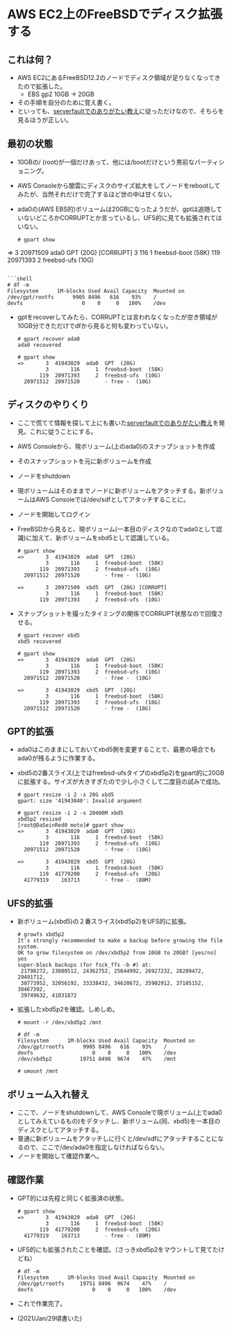 # AWS EC2上のFreeBSDでディスク拡張する

## これは何？

* AWS EC2にあるFreeBSD12.2のノードでディスク領域が足りなくなってきたので拡張した。
  * EBS gp2 10GB -> 20GB
* その手順を自分のために覚え書く。
* といっても、[serverfaultでのありがたい教え](https://serverfault.com/questions/482213/understanding-disk-space-on-ec2-freebsd-instance)に従っただけなので、そちらを見るほうが正しい。

## 最初の状態

* 10GBの/ (root)が一個だけあって、他には/bootだけという男前なパーティショニング。

* AWS Consoleから闇雲にディスクのサイズ拡大をしてノードをrebootしてみたが、当然それだけで完了するほど世の中は甘くない。

* ada0の(AWS EBS的)ボリュームは20GBになったようだが、gptは追随していないどころかCORRUPTとか言っているし、UFS的に見ても拡張されてはいない。

  ```shell
  # gpart show
=>       3  20971509  ada0  GPT  (20G) [CORRUPT]
         3       116     1  freebsd-boot  (58K)
       119  20971393     2  freebsd-ufs  (10G)
  ```

  ```shell
  # df -m
  Filesystem      1M-blocks Used Avail Capacity  Mounted on
  /dev/gpt/rootfs      9905 8496   616    93%    /
  devfs                   0    0     0   100%    /dev
  ```
  
* gptをrecoverしてみたら、CORRUPTとは言われなくなったが空き領域が10GB分できただけでdfから見ると何も変わっていない。

  ```shell
  # gpart recover ada0
  ada0 recovered
  
  # gpart show
  =>       3  41943029  ada0  GPT  (20G)
           3       116     1  freebsd-boot  (58K)
         119  20971393     2  freebsd-ufs  (10G)
    20971512  20971520        - free -  (10G)
  ```

  

## ディスクのやりくり

* ここで慌てて情報を探して上にも書いた[serverfaultでのありがたい教え](https://serverfault.com/questions/482213/understanding-disk-space-on-ec2-freebsd-instance)を発見。これに従うことにする。

* AWS Consoleから、現ボリューム(上のada0)のスナップショットを作成

* そのスナップショットを元に新ボリュームを作成

* ノードをshutdown

* 現ボリュームはそのままでノードに新ボリュームをアタッチする。新ボリュームはAWS Consoleでは/dev/sdfとしてアタッチすることに。

* ノードを開始してログイン

* FreeBSDから見ると、現ボリューム(一本目のディスクなのでada0として認識)に加えて、新ボリュームをxbd5として認識している。

  ```shell
  # gpart show
  =>       3  41943029  ada0  GPT  (20G)
           3       116     1  freebsd-boot  (58K)
         119  20971393     2  freebsd-ufs  (10G)
    20971512  20971520        - free -  (10G)
  
  =>       3  20971509  xbd5  GPT  (20G) [CORRUPT]
           3       116     1  freebsd-boot  (58K)
         119  20971393     2  freebsd-ufs  (10G)
  ```

* スナップショットを撮ったタイミングの関係でCORRUPT状態なので回復させる。

  ```shell
  # gpart recover xbd5
  xbd5 recovered
  
  # gpart show
  =>       3  41943029  ada0  GPT  (20G)
           3       116     1  freebsd-boot  (58K)
         119  20971393     2  freebsd-ufs  (10G)
    20971512  20971520        - free -  (10G)
  
  =>       3  41943029  xbd5  GPT  (20G)
           3       116     1  freebsd-boot  (58K)
         119  20971393     2  freebsd-ufs  (10G)
    20971512  20971520        - free -  (10G)
  ```

## GPT的拡張

* ada0はこのままにしておいてxbd5側を変更することで、最悪の場合でもada0が残るように作業する。

* xbd5の2番スライス(上ではfreebsd-ufsタイプのxbd5p2)をgpart的に20GBに拡張する。サイズが大きすぎたので少し小さくして二度目の試みで成功。

  ```shell
  # gpart resize -i 2 -s 20G xbd5
  gpart: size '41943040': Invalid argument
  
  # gpart resize -i 2 -s 20400M xbd5
  xbd5p2 resized
  [root@DaSeinRed0 moto]# gpart show
  =>       3  41943029  ada0  GPT  (20G)
           3       116     1  freebsd-boot  (58K)
         119  20971393     2  freebsd-ufs  (10G)
    20971512  20971520        - free -  (10G)
  
  =>       3  41943029  xbd5  GPT  (20G)
           3       116     1  freebsd-boot  (58K)
         119  41779200     2  freebsd-ufs  (20G)
    41779319    163713        - free -  (80M)
  ```

## UFS的拡張

* 新ボリューム(xbd5)の２番スライス(xbd5p2)をUFS的に拡張。

  ```shell
  # growfs xbd5p2
  It's strongly recommended to make a backup before growing the file system.
  OK to grow filesystem on /dev/xbd5p2 from 10GB to 20GB? [yes/no] yes
  super-block backups (for fsck_ffs -b #) at:
   21798272, 23080512, 24362752, 25644992, 26927232, 28209472, 29491712,
   30773952, 32056192, 33338432, 34620672, 35902912, 37185152, 38467392,
   39749632, 41031872
  ```

* 拡張したxbd5p2を確認。しめしめ。

  ```shell
  # mount -r /dev/xbd5p2 /mnt
  
  # df -m 
  Filesystem      1M-blocks Used Avail Capacity  Mounted on
  /dev/gpt/rootfs      9905 8496   616    93%    /
  devfs                   0    0     0   100%    /dev
  /dev/xbd5p2         19751 8496  9674    47%    /mnt
  
  # umount /mnt
  ```

## ボリューム入れ替え

* ここで、ノードをshutdownして、AWS Consoleで現ボリューム(上でada0としてみえているもの)をデタッチし、新ボリューム(同、xbd5)を一本目のディスクとしてアタッチする。
* 普通に新ボリュームをアタッチしに行くと/dev/sdfにアタッチすることになるので、ここで/dev/ada0を指定しなければならない。
* ノードを開始して確認作業へ。

## 確認作業

* GPT的には先程と同じく拡張済の状態。

  ```shell
  # gpart show
  =>       3  41943029  ada0  GPT  (20G)
           3       116     1  freebsd-boot  (58K)
         119  41779200     2  freebsd-ufs  (20G)
    41779319    163713        - free -  (80M)
  ```

* UFS的にも拡張されたことを確認。（さっきxbd5p2をマウントして見てたけどね）

  ```shell
  # df -m 
  Filesystem      1M-blocks Used Avail Capacity  Mounted on
  /dev/gpt/rootfs     19751 8496  9674    47%    /
  devfs                   0    0     0   100%    /dev
  ```

* これで作業完了。
* (2021/Jan/29頃書いた)



